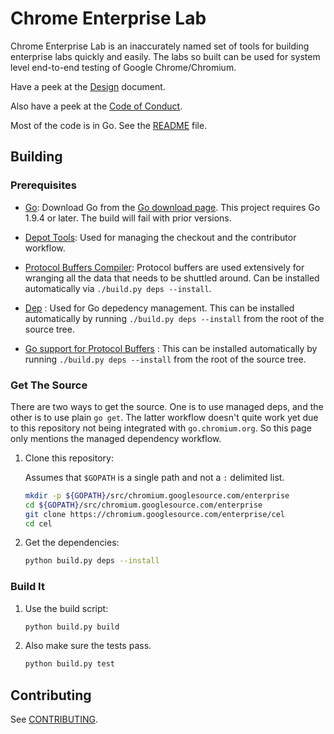 # Chrome Enterprise Lab

Chrome Enterprise Lab is an inaccurately named set of tools for building
enterprise labs quickly and easily. The labs so built can be used for system
level end-to-end testing of Google Chrome/Chromium.

Have a peek at the [Design](/docs/design-overview.md) document.

Also have a peek at the [Code of Conduct](./CODE_OF_CONDUCT.md).

Most of the code is in Go. See the [README](/src/go/README.md/) file.

## Building

### Prerequisites

* [Go][]: Download Go from the [Go download page][]. This project requires Go
    1.9.4 or later. The build will fail with prior versions.

* [Depot Tools][]: Used for managing the checkout and the contributor workflow.

* [Protocol Buffers Compiler][]: Protocol buffers are used extensively for
    wranging all the data that needs to be shuttled around. Can be installed
    automatically via `./build.py deps --install`.

* [Dep][] : Used for Go depedency management. This can be installed
    automatically by running `./build.py deps --install` from the root of the
    source tree.

* [Go support for Protocol Buffers][] : This can be installed automatically by
  running `./build.py deps --install` from the root of the source tree.

[Go]: https://golang.org/
[Go download page]: https://golang.org/dl/
[Depot Tools]: https://dev.chromium.org/developers/how-tos/install-depot-tools
[Protocol Buffers Compiler]: https://developers.google.com/protocol-buffers/
[Dep]: https://github.com/golang/dep
[Go support for Protocol Buffers]: https://github.com/golang/protobuf

### Get The Source

There are two ways to get the source. One is to use managed deps, and the other
is to use plain `go get`. The latter workflow doesn't quite work yet due to this
repository not being integrated with `go.chromium.org`. So this page only
mentions the managed dependency workflow.

1. Clone this repository:

   Assumes that `$GOPATH` is a single path and not a `:` delimited list.

   ``` sh
   mkdir -p ${GOPATH}/src/chromium.googlesource.com/enterprise
   cd ${GOPATH}/src/chromium.googlesource.com/enterprise
   git clone https://chromium.googlesource.com/enterprise/cel
   cd cel
   ```

2. Get the dependencies:

   ``` sh
   python build.py deps --install
   ```

### Build It

1. Use the build script:

   ``` sh
   python build.py build
   ```

2. Also make sure the tests pass.

   ``` sh
   python build.py test
   ```

## Contributing

See [CONTRIBUTING](./CONTRIBUTING.md).

